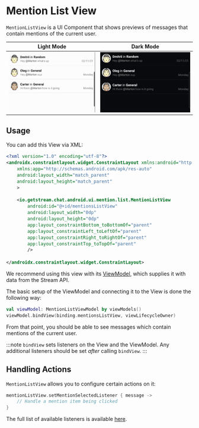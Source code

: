 # Mention List View

`MentionListView` is a UI Component that shows previews of messages that contain mentions of the current user.

| Light Mode | Dark Mode |
| --- | --- |
|![Light mode](../../assets/mentions_list_view_light.png)|![Dark mode](../../assets/mentions_list_view_dark.png)|

## Usage

You can add this View via XML:

```xml
<?xml version="1.0" encoding="utf-8"?>
<androidx.constraintlayout.widget.ConstraintLayout xmlns:android="http://schemas.android.com/apk/res/android"
    xmlns:app="http://schemas.android.com/apk/res-auto"
    android:layout_width="match_parent"
    android:layout_height="match_parent"
    >

    <io.getstream.chat.android.ui.mention.list.MentionListView
        android:id="@+id/mentionsListView"
        android:layout_width="0dp"
        android:layout_height="0dp"
        app:layout_constraintBottom_toBottomOf="parent"
        app:layout_constraintLeft_toLeftOf="parent"
        app:layout_constraintRight_toRightOf="parent"
        app:layout_constraintTop_toTopOf="parent"
        />

</androidx.constraintlayout.widget.ConstraintLayout>
```

We recommend using this view with its [ViewModel](../01-overview.md#viewmodels), which supplies it with data from the Stream API.

The basic setup of the ViewModel and connecting it to the View is done the following way:

```kotlin
val viewModel: MentionListViewModel by viewModels()
viewModel.bindView(binding.mentionsListView, viewLifecycleOwner)
```

From that point, you should be able to see messages which contain mentions of the current user.

:::note
`bindView` sets listeners on the View and the ViewModel. Any additional listeners should be set _after_ calling `bindView`.
:::

## Handling Actions

`MentionListView` allows you to configure certain actions on it:

```kotlin
mentionListView.setMentionSelectedListener { message ->
    // Handle a mention item being clicked
}
```

The full list of available listeners is available [here](https://getstream.github.io/stream-chat-android/stream-chat-android-ui-components/stream-chat-android-ui-components/io.getstream.chat.android.ui.mention.list/-mention-list-view/index.html).
